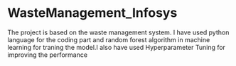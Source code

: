 # WasteManagement_Infosys
The project is based on the waste management system. I  have used python language for the coding part and random forest algorithm in machine learning for traning the model.I also have used Hyperparameter Tuning for improving the performance
